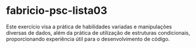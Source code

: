 # fabricio-psc-lista03

Este exercício visa a prática de habilidades variadas e manipulações diversas de dados, além da prática de utilização de estruturas condicionais, proporcionando experiência útil para o desenvolvimento de código.
